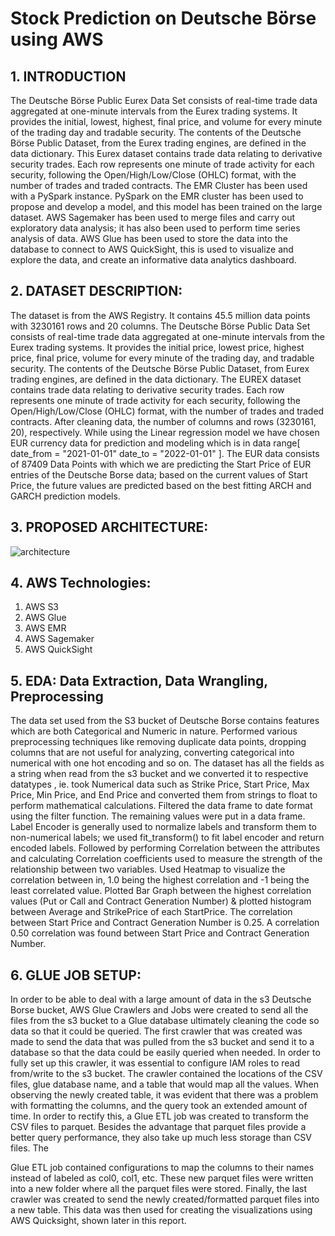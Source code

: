 # Stock Prediction on Deutsche Börse using AWS

## 1. INTRODUCTION
The Deutsche Börse Public Eurex Data Set consists of real-time trade data aggregated at one-minute intervals from the Eurex trading systems. It provides the initial, lowest, highest, final price, and volume for every minute of the trading day and tradable security. The contents of the Deutsche Börse Public Dataset, from the Eurex trading engines, are defined in the data dictionary. This Eurex dataset contains trade data relating to derivative security trades. Each row represents one minute of trade activity for each security, following the Open/High/Low/Close (OHLC) format, with the number of trades and traded contracts. The EMR Cluster has been used with a PySpark instance. PySpark on the EMR cluster has been used to propose and develop a model, and this model has been trained on the large dataset. AWS Sagemaker has been used to merge files and carry out exploratory data analysis; it has also been used to perform time series analysis of data. AWS Glue has been used to store the data into the database to connect to AWS QuickSight, this is used to visualize and explore the data, and create an informative data analytics dashboard.


## 2. DATASET DESCRIPTION:
The dataset is from the AWS Registry. It contains 45.5 million data points with 3230161 rows and 20 columns. The Deutsche Börse Public Data Set consists of real-time trade data aggregated at one-minute intervals from the Eurex trading systems. It provides the initial price, lowest price, highest price, final price, volume for every minute of the trading day, and tradable
security. The contents of the Deutsche Börse Public Dataset, from Eurex trading engines, are defined in the data dictionary. The EUREX dataset contains trade data relating to derivative security trades. Each row represents one minute of trade activity for each security, following the Open/High/Low/Close (OHLC) format, with the number of trades and traded contracts. After cleaning data, the number of columns and rows (3230161, 20), respectively. While using the Linear regression model we have chosen EUR currency data for prediction and modeling which is in data range[ date_from = "2021-01-01" date_to = "2022-01-01" ]. The EUR data consists of 87409 Data Points with which we are predicting the Start Price of EUR entries of the Deutsche Borse data; based on the current values of Start Price, the future values are predicted based on the best fitting ARCH and GARCH prediction models.

## 3. PROPOSED ARCHITECTURE: 

![architecture](/images/pic.png)

## 4. AWS Technologies:
 1.  AWS S3 
 2.  AWS Glue
 3.  AWS EMR
 4. AWS Sagemaker
 5. AWS QuickSight

## 5. EDA: Data Extraction, Data Wrangling, Preprocessing

The data set used from the S3 bucket of Deutsche Borse contains features which are both Categorical and Numeric in nature. Performed various preprocessing techniques like removing duplicate data points, dropping columns that are not useful for analyzing, converting categorical into numerical with one hot encoding and so on. The dataset has all the fields as a string when read from the s3 bucket and we converted it to respective datatypes , ie. took Numerical data such as Strike Price, Start Price, Max Price, Min Price, and End Price and converted them from strings to float to perform mathematical calculations. Filtered the data frame to date format using the filter function. The remaining values were put in a data frame. Label Encoder is generally used to normalize labels and transform them to non-numerical labels; we used fit_transform() to fit label encoder and return encoded labels. Followed by performing Correlation between the attributes and calculating Correlation coefficients used to measure the strength of the relationship between two variables. Used Heatmap to visualize the correlation between in, 1.0 being the highest correlation and -1 being the least correlated value. Plotted Bar Graph between the highest correlation values (Put or Call and Contract Generation Number) & plotted histogram between Average and StrikePrice of each StartPrice. The correlation between Start Price and Contract Generation Number is 0.25. A correlation 0.50 correlation was found between Start Price and Contract Generation Number.


## 6.  GLUE JOB SETUP:
In order to be able to deal with a large amount of data in the s3 Deutsche Borse bucket, AWS Glue Crawlers and Jobs were created to send all the files from the s3 bucket to a Glue database ultimately cleaning the code so data so that it could be queried. The first crawler that was created was made to send the data that was pulled from the s3 bucket and send it to a database so that the data could be easily queried when needed. In order to fully set up this crawler, it was essential to configure IAM roles to read from/write to the s3 bucket. The crawler contained the locations of the CSV files, glue database name, and a table that would map all the values. When observing the newly created table, it was evident that there was a problem with formatting the columns, and the query took an extended amount of time. In order to rectify this, a Glue ETL job was created to transform the CSV files to parquet. Besides the advantage that parquet files provide a better query performance, they also take up much less storage than CSV files. The
 
Glue ETL job contained configurations to map the columns to their names instead of labeled as col0, col1, etc. These new parquet files were written into a new folder where all the parquet files were stored. Finally, the last crawler was created to send the newly created/formatted parquet files into a new table. This data was then used for creating the visualizations using AWS Quicksight, shown later in this report.
